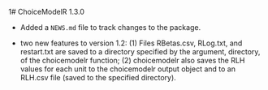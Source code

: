 1# ChoiceModelR 1.3.0

* Added a `NEWS.md` file to track changes to the package.

* two new features to version 1.2: (1) Files RBetas.csv, RLog.txt, and restart.txt are saved to a directory specified by the argument, directory, of the choicemodelr function; (2) choicemodelr also saves the RLH values for each unit to the choicemodelr output object and to an RLH.csv file (saved to the specified directory).
